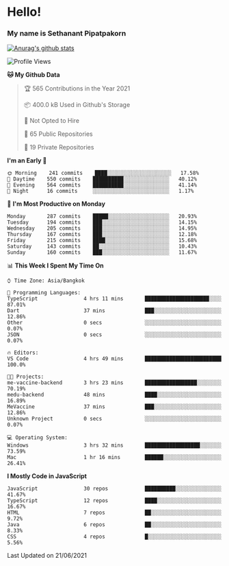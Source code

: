 # Hello!
### My name is Sethanant Pipatpakorn

[![Anurag's github stats](https://github-readme-stats.vercel.app/api?username=thetkpark&count_private=true&show_icons=true&theme=tokyonight)](https://github.com/anuraghazra/github-readme-stats)

<!--START_SECTION:waka-->
![Profile Views](http://img.shields.io/badge/Profile%20Views-16-blue)

**🐱 My Github Data** 

> 🏆 565 Contributions in the Year 2021
 > 
> 📦 400.0 kB Used in Github's Storage 
 > 
> 🚫 Not Opted to Hire
 > 
> 📜 65 Public Repositories 
 > 
> 🔑 19 Private Repositories  
 > 
**I'm an Early 🐤** 

```text
🌞 Morning    241 commits    ████░░░░░░░░░░░░░░░░░░░░░   17.58% 
🌆 Daytime    550 commits    ██████████░░░░░░░░░░░░░░░   40.12% 
🌃 Evening    564 commits    ██████████░░░░░░░░░░░░░░░   41.14% 
🌙 Night      16 commits     ░░░░░░░░░░░░░░░░░░░░░░░░░   1.17%

```
📅 **I'm Most Productive on Monday** 

```text
Monday       287 commits    █████░░░░░░░░░░░░░░░░░░░░   20.93% 
Tuesday      194 commits    ███░░░░░░░░░░░░░░░░░░░░░░   14.15% 
Wednesday    205 commits    ███░░░░░░░░░░░░░░░░░░░░░░   14.95% 
Thursday     167 commits    ███░░░░░░░░░░░░░░░░░░░░░░   12.18% 
Friday       215 commits    ████░░░░░░░░░░░░░░░░░░░░░   15.68% 
Saturday     143 commits    ██░░░░░░░░░░░░░░░░░░░░░░░   10.43% 
Sunday       160 commits    ███░░░░░░░░░░░░░░░░░░░░░░   11.67%

```


📊 **This Week I Spent My Time On** 

```text
⌚︎ Time Zone: Asia/Bangkok

💬 Programming Languages: 
TypeScript               4 hrs 11 mins       █████████████████████░░░░   87.01% 
Dart                     37 mins             ███░░░░░░░░░░░░░░░░░░░░░░   12.86% 
Other                    0 secs              ░░░░░░░░░░░░░░░░░░░░░░░░░   0.07% 
JSON                     0 secs              ░░░░░░░░░░░░░░░░░░░░░░░░░   0.07%

🔥 Editors: 
VS Code                  4 hrs 49 mins       █████████████████████████   100.0%

🐱‍💻 Projects: 
me-vaccine-backend       3 hrs 23 mins       █████████████████░░░░░░░░   70.19% 
medu-backend             48 mins             ████░░░░░░░░░░░░░░░░░░░░░   16.89% 
MeVaccine                37 mins             ███░░░░░░░░░░░░░░░░░░░░░░   12.86% 
Unknown Project          0 secs              ░░░░░░░░░░░░░░░░░░░░░░░░░   0.07%

💻 Operating System: 
Windows                  3 hrs 32 mins       ██████████████████░░░░░░░   73.59% 
Mac                      1 hr 16 mins        ██████░░░░░░░░░░░░░░░░░░░   26.41%

```

**I Mostly Code in JavaScript** 

```text
JavaScript               30 repos            ██████████░░░░░░░░░░░░░░░   41.67% 
TypeScript               12 repos            ████░░░░░░░░░░░░░░░░░░░░░   16.67% 
HTML                     7 repos             ██░░░░░░░░░░░░░░░░░░░░░░░   9.72% 
Java                     6 repos             ██░░░░░░░░░░░░░░░░░░░░░░░   8.33% 
CSS                      4 repos             █░░░░░░░░░░░░░░░░░░░░░░░░   5.56%

```



 Last Updated on 21/06/2021
<!--END_SECTION:waka-->
